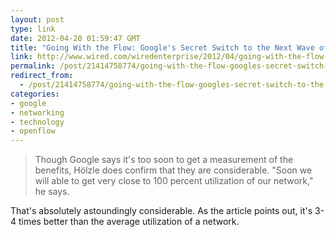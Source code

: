 ```yaml
---
layout: post
type: link
date: 2012-04-20 01:59:47 GMT
title: "Going With the Flow: Google's Secret Switch to the Next Wave of Networking"
link: http://www.wired.com/wiredenterprise/2012/04/going-with-the-flow-google/all/1
permalink: /post/21414758774/going-with-the-flow-googles-secret-switch-to-the
redirect_from: 
  - /post/21414758774/going-with-the-flow-googles-secret-switch-to-the
categories:
- google
- networking
- technology
- openflow
---
```

<blockquote>Though Google says it's too soon to get a measurement of the benefits, Hölzle does confirm that they are considerable. "Soon we will able to get very close to 100 percent utilization of our network," he says.</blockquote>
<p>That's absolutely astoundingly considerable. As the article points out, it's 3-4 times better than the average utilization of a network.</p>